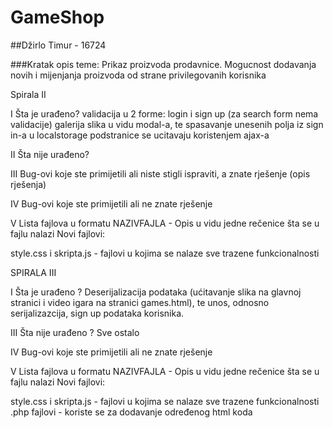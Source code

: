 # GameShop
##Džirlo Timur - 16724

###Kratak opis teme: 
Prikaz proizvoda prodavnice. Mogucnost dodavanja novih i mijenjanja proizvoda od strane privilegovanih korisnika

Spirala II

I Šta je urađeno?
validacija u 2 forme: login i sign up (za search form nema validacije) 
galerija slika u vidu modal-a, te spasavanje unesenih polja iz sign in-a u localstorage
podstranice se ucitavaju koristenjem ajax-a


II Šta nije urađeno?

III Bug-ovi koje ste primijetili ali niste stigli ispraviti, a znate rješenje (opis rješenja)

IV Bug-ovi koje ste primijetili ali ne znate rješenje

V Lista fajlova u formatu NAZIVFAJLA - Opis u vidu jedne rečenice šta se u fajlu nalazi Novi fajlovi:


style.css i skripta.js - fajlovi u kojima se nalaze sve trazene funkcionalnosti


SPIRALA III 

I Šta je urađeno ? 
Deserijalizacija podataka (ućitavanje slika na glavnoj stranici i video igara na stranici games.html), te unos, odnosno serijalizazcija, sign up podataka korisnika. 

III Šta nije urađeno ? 
Sve ostalo 

IV Bug-ovi koje ste primijetili ali ne znate rješenje

V Lista fajlova u formatu NAZIVFAJLA - Opis u vidu jedne rečenice šta se u fajlu nalazi Novi fajlovi:


style.css i skripta.js - fajlovi u kojima se nalaze sve trazene funkcionalnosti
.php fajlovi - koriste se za dodavanje određenog html koda 

